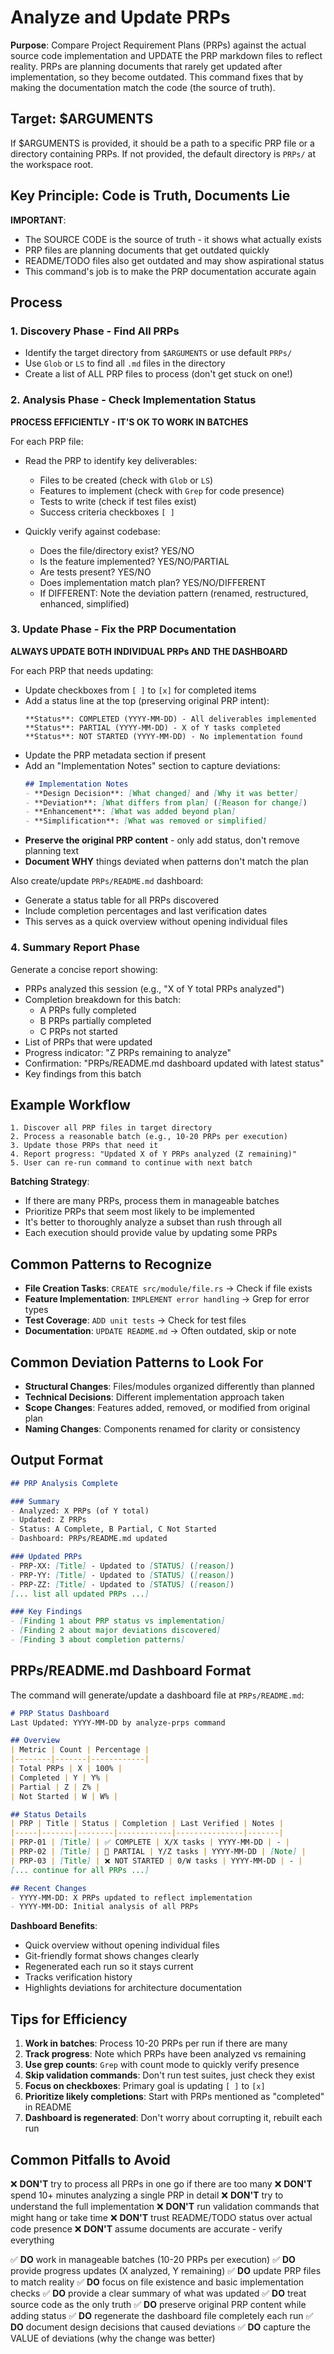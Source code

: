 # Analyze and Update PRPs

**Purpose**: Compare Project Requirement Plans (PRPs) against the actual source code implementation and UPDATE the PRP markdown files to reflect reality. PRPs are planning documents that rarely get updated after implementation, so they become outdated. This command fixes that by making the documentation match the code (the source of truth).

## Target: $ARGUMENTS

If $ARGUMENTS is provided, it should be a path to a specific PRP file or a directory containing PRPs. If not provided, the default directory is `PRPs/` at the workspace root.

## Key Principle: Code is Truth, Documents Lie

**IMPORTANT**: 
- The SOURCE CODE is the source of truth - it shows what actually exists
- PRP files are planning documents that get outdated quickly  
- README/TODO files also get outdated and may show aspirational status
- This command's job is to make the PRP documentation accurate again

## Process

### 1. Discovery Phase - Find All PRPs
- Identify the target directory from `$ARGUMENTS` or use default `PRPs/`
- Use `Glob` or `LS` to find all `.md` files in the directory
- Create a list of ALL PRP files to process (don't get stuck on one!)

### 2. Analysis Phase - Check Implementation Status
**PROCESS EFFICIENTLY - IT'S OK TO WORK IN BATCHES**

For each PRP file:
- Read the PRP to identify key deliverables:
  - Files to be created (check with `Glob` or `LS`)
  - Features to implement (check with `Grep` for code presence)
  - Tests to write (check if test files exist)
  - Success criteria checkboxes `[ ]`

- Quickly verify against codebase:
  - Does the file/directory exist? YES/NO
  - Is the feature implemented? YES/NO/PARTIAL
  - Are tests present? YES/NO
  - Does implementation match plan? YES/NO/DIFFERENT
  - If DIFFERENT: Note the deviation pattern (renamed, restructured, enhanced, simplified)

### 3. Update Phase - Fix the PRP Documentation
**ALWAYS UPDATE BOTH INDIVIDUAL PRPs AND THE DASHBOARD**

For each PRP that needs updating:
- Update checkboxes from `[ ]` to `[x]` for completed items
- Add a status line at the top (preserving original PRP intent):
  ```
  **Status**: COMPLETED (YYYY-MM-DD) - All deliverables implemented
  **Status**: PARTIAL (YYYY-MM-DD) - X of Y tasks completed  
  **Status**: NOT STARTED (YYYY-MM-DD) - No implementation found
  ```
- Update the PRP metadata section if present
- Add an "Implementation Notes" section to capture deviations:
  ```markdown
  ## Implementation Notes
  - **Design Decision**: [What changed] and [Why it was better]
  - **Deviation**: [What differs from plan] ([Reason for change])
  - **Enhancement**: [What was added beyond plan]
  - **Simplification**: [What was removed or simplified]
  ```
- **Preserve the original PRP content** - only add status, don't remove planning text
- **Document WHY** things deviated when patterns don't match the plan

Also create/update `PRPs/README.md` dashboard:
- Generate a status table for all PRPs discovered
- Include completion percentages and last verification dates
- This serves as a quick overview without opening individual files

### 4. Summary Report Phase
Generate a concise report showing:
- PRPs analyzed this session (e.g., "X of Y total PRPs analyzed")
- Completion breakdown for this batch:
  - A PRPs fully completed
  - B PRPs partially completed  
  - C PRPs not started
- List of PRPs that were updated
- Progress indicator: "Z PRPs remaining to analyze"
- Confirmation: "PRPs/README.md dashboard updated with latest status"
- Key findings from this batch

## Example Workflow

```
1. Discover all PRP files in target directory
2. Process a reasonable batch (e.g., 10-20 PRPs per execution)
3. Update those PRPs that need it
4. Report progress: "Updated X of Y PRPs analyzed (Z remaining)"
5. User can re-run command to continue with next batch
```

**Batching Strategy**:
- If there are many PRPs, process them in manageable batches
- Prioritize PRPs that seem most likely to be implemented
- It's better to thoroughly analyze a subset than rush through all
- Each execution should provide value by updating some PRPs

## Common Patterns to Recognize

- **File Creation Tasks**: `CREATE src/module/file.rs` → Check if file exists
- **Feature Implementation**: `IMPLEMENT error handling` → Grep for error types
- **Test Coverage**: `ADD unit tests` → Check for test files
- **Documentation**: `UPDATE README.md` → Often outdated, skip or note

## Common Deviation Patterns to Look For

- **Structural Changes**: Files/modules organized differently than planned
- **Technical Decisions**: Different implementation approach taken
- **Scope Changes**: Features added, removed, or modified from original plan
- **Naming Changes**: Components renamed for clarity or consistency

## Output Format

```markdown
## PRP Analysis Complete

### Summary
- Analyzed: X PRPs (of Y total)
- Updated: Z PRPs
- Status: A Complete, B Partial, C Not Started
- Dashboard: PRPs/README.md updated

### Updated PRPs
- PRP-XX: [Title] - Updated to [STATUS] ([reason])
- PRP-YY: [Title] - Updated to [STATUS] ([reason])
- PRP-ZZ: [Title] - Updated to [STATUS] ([reason])
[... list all updated PRPs ...]

### Key Findings
- [Finding 1 about PRP status vs implementation]
- [Finding 2 about major deviations discovered]
- [Finding 3 about completion patterns]
```

## PRPs/README.md Dashboard Format

The command will generate/update a dashboard file at `PRPs/README.md`:

```markdown
# PRP Status Dashboard
Last Updated: YYYY-MM-DD by analyze-prps command

## Overview
| Metric | Count | Percentage |
|--------|-------|------------|
| Total PRPs | X | 100% |
| Completed | Y | Y% |
| Partial | Z | Z% |
| Not Started | W | W% |

## Status Details
| PRP | Title | Status | Completion | Last Verified | Notes |  
|-----|-------|--------|------------|---------------|-------|
| PRP-01 | [Title] | ✅ COMPLETE | X/X tasks | YYYY-MM-DD | - |
| PRP-02 | [Title] | 🔄 PARTIAL | Y/Z tasks | YYYY-MM-DD | [Note] |
| PRP-03 | [Title] | ❌ NOT STARTED | 0/W tasks | YYYY-MM-DD | - |
[... continue for all PRPs ...]

## Recent Changes
- YYYY-MM-DD: X PRPs updated to reflect implementation
- YYYY-MM-DD: Initial analysis of all PRPs
```

**Dashboard Benefits**:
- Quick overview without opening individual files
- Git-friendly format shows changes clearly
- Regenerated each run so it stays current
- Tracks verification history
- Highlights deviations for architecture documentation

## Tips for Efficiency

1. **Work in batches**: Process 10-20 PRPs per run if there are many
2. **Track progress**: Note which PRPs have been analyzed vs remaining
3. **Use grep counts**: `Grep` with count mode to quickly verify presence
4. **Skip validation commands**: Don't run test suites, just check they exist
5. **Focus on checkboxes**: Primary goal is updating `[ ]` to `[x]`
6. **Prioritize likely completions**: Start with PRPs mentioned as "completed" in README
7. **Dashboard is regenerated**: Don't worry about corrupting it, rebuilt each run

## Common Pitfalls to Avoid

❌ **DON'T** try to process all PRPs in one go if there are too many
❌ **DON'T** spend 10+ minutes analyzing a single PRP in detail
❌ **DON'T** try to understand the full implementation 
❌ **DON'T** run validation commands that might hang or take time
❌ **DON'T** trust README/TODO status over actual code presence
❌ **DON'T** assume documents are accurate - verify everything

✅ **DO** work in manageable batches (10-20 PRPs per execution)
✅ **DO** provide progress updates (X analyzed, Y remaining)
✅ **DO** update PRP files to match reality
✅ **DO** focus on file existence and basic implementation checks
✅ **DO** provide a clear summary of what was updated
✅ **DO** treat source code as the only truth
✅ **DO** preserve original PRP content while adding status
✅ **DO** regenerate the dashboard file completely each run
✅ **DO** document design decisions that caused deviations
✅ **DO** capture the VALUE of deviations (why the change was better)
